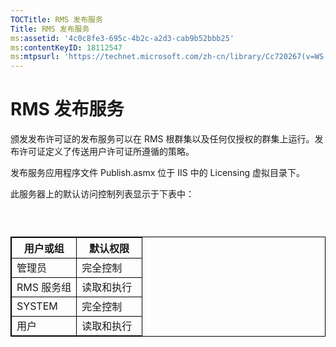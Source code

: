 ```yaml
---
TOCTitle: RMS 发布服务
Title: RMS 发布服务
ms:assetid: '4c0c8fe3-695c-4b2c-a2d3-cab9b52bbb25'
ms:contentKeyID: 18112547
ms:mtpsurl: 'https://technet.microsoft.com/zh-cn/library/Cc720267(v=WS.10)'
---
```


RMS 发布服务
============

颁发发布许可证的发布服务可以在 RMS 根群集以及任何仅授权的群集上运行。发布许可证定义了传送用户许可证所遵循的策略。

发布服务应用程序文件 Publish.asmx 位于 IIS 中的 Licensing 虚拟目录下。

此服务器上的默认访问控制列表显示于下表中：

###  

 
<table style="border:1px solid black;">
<colgroup>
<col width="50%" />
<col width="50%" />
</colgroup>
<thead>
<tr class="header">
<th style="border:1px solid black;" >用户或组</th>
<th style="border:1px solid black;" >默认权限</th>
</tr>
</thead>
<tbody>
<tr class="odd">
<td style="border:1px solid black;">管理员</td>
<td style="border:1px solid black;">完全控制</td>
</tr>
<tr class="even">
<td style="border:1px solid black;">RMS 服务组</td>
<td style="border:1px solid black;">读取和执行</td>
</tr>
<tr class="odd">
<td style="border:1px solid black;">SYSTEM</td>
<td style="border:1px solid black;">完全控制</td>
</tr>
<tr class="even">
<td style="border:1px solid black;">用户</td>
<td style="border:1px solid black;">读取和执行</td>
</tr>
</tbody>
</table>
